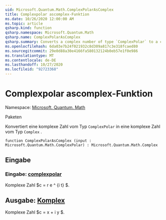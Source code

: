 ```yaml
---
uid: Microsoft.Quantum.Math.ComplexPolarAsComplex
title: Complexpolar ascomplex-Funktion
ms.date: 10/26/2020 12:00:00 AM
ms.topic: article
qsharp.kind: function
qsharp.namespace: Microsoft.Quantum.Math
qsharp.name: ComplexPolarAsComplex
qsharp.summary: Converts a complex number of type `ComplexPolar` to a complex number of type `Complex`.
ms.openlocfilehash: 6da03e7b24f021932c8d309a817c3e318fcaed80
ms.sourcegitcommit: 29e0d88a30e4166fa580132124b0eb57e1f0e986
ms.translationtype: MT
ms.contentlocale: de-DE
ms.lasthandoff: 10/27/2020
ms.locfileid: "92723368"
---
```

# <a name="complexpolarascomplex-function"></a>Complexpolar ascomplex-Funktion

Namespace: [Microsoft. Quantum. Math](xref:Microsoft.Quantum.Math)

Paketen [](https://nuget.org/packages/)


Konvertiert eine komplexe Zahl vom Typ `ComplexPolar` in eine komplexe Zahl vom Typ `Complex` .

```qsharp
function ComplexPolarAsComplex (input : Microsoft.Quantum.Math.ComplexPolar) : Microsoft.Quantum.Math.Complex
```


## <a name="input"></a>Eingabe

### <a name="input--complexpolar"></a>Eingabe: [complexpolar](xref:Microsoft.Quantum.Math.ComplexPolar)

Komplexe Zahl $c = r e ^ {i t} $.



## <a name="output--complex"></a>Ausgabe: [Komplex](xref:Microsoft.Quantum.Math.Complex)

Komplexe Zahl $c = x + i y $.